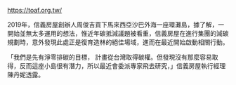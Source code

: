 
https://toaf.org.tw/

2019年，信義房屋創辦人周俊吉買下馬來西亞沙巴外海一座環灘島，據了解，一開始並無太多運用的想法，惟近年碳抵減議題被看重，信義房屋在進行集團的減碳規劃時，意外發現此處正是復育造林的絕佳場域，進而在最近開始啟動相關行動。

「我們是先有淨零排碳的目標， 計畫從台灣取得碳權。但發現沒有那麼容易取得，反而這座小島很有潛力，所以最近會委派專家飛去研究，」信義房屋執行經理陳丹妮透露。



